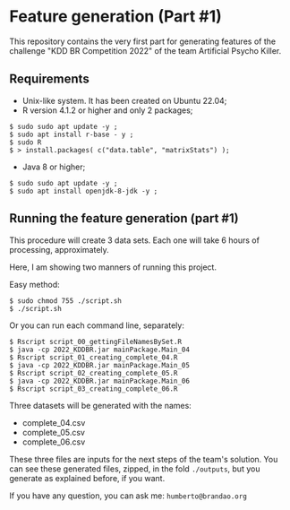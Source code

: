 
# Feature generation (Part #1)

This repository contains the very first part for generating features of the 
challenge "KDD BR Competition 2022" of the team Artificial Psycho Killer.

## Requirements

* Unix-like system. It has been created on Ubuntu 22.04;
* R version 4.1.2 or higher and only 2 packages;
```
$ sudo sudo apt update -y ;
$ sudo apt install r-base - y ;
$ sudo R
$ > install.packages( c("data.table", "matrixStats") );
```

* Java 8 or higher;

```
$ sudo sudo apt update -y ;
$ sudo apt install openjdk-8-jdk -y ;
```

## Running the feature generation (part #1)

This procedure will create 3 data sets. Each one will take 6 hours of processing, approximately.

Here, I am showing two manners of running this project.

Easy method:

```
$ sudo chmod 755 ./script.sh
$ ./script.sh
```

Or you can run each command line, separately:

```
$ Rscript script_00_gettingFileNamesBySet.R
$ java -cp 2022_KDDBR.jar mainPackage.Main_04
$ Rscript script_01_creating_complete_04.R
$ java -cp 2022_KDDBR.jar mainPackage.Main_05
$ Rscript script_02_creating_complete_05.R
$ java -cp 2022_KDDBR.jar mainPackage.Main_06
$ Rscript script_03_creating_complete_06.R
```

Three datasets will be generated with the names:
* complete_04.csv
* complete_05.csv
* complete_06.csv

These three files are inputs for the next steps of the team's solution. You can see these generated files, zipped, in the fold `./outputs`, but you generate as explained before, if you want.

If you have any question, you can ask me: `humberto@brandao.org`

